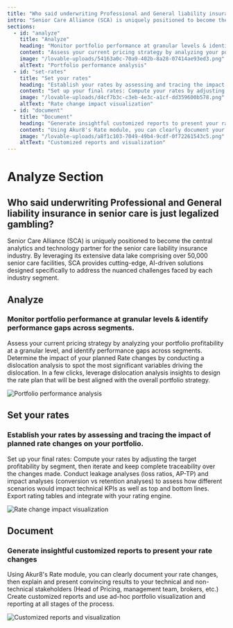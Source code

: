 ```yaml
---
title: "Who said underwriting Professional and General liability insurance in senior care is just legalized gambling?"
intro: "Senior Care Alliance (SCA) is uniquely positioned to become the central analytics and technology partner for the senior care liability insurance industry. By leveraging its extensive data lake comprising over 50,000 senior care facilities, SCA provides cutting-edge, AI-driven solutions designed specifically to address the nuanced challenges faced by each industry segment."
sections:
  - id: "analyze"
    title: "Analyze"
    heading: "Monitor portfolio performance at granular levels & identify performance gaps across segments."
    content: "Assess your current pricing strategy by analyzing your portfolio profitability at a granular level, and identify performance gaps across segments. Determine the impact of your planned Rate changes by conducting a dislocation analysis to spot the most significant variables driving the dislocation. In a few clicks, leverage dislocation analysis insights to design the rate plan that will be best aligned with the overall portfolio strategy."
    image: "/lovable-uploads/54163a0c-70a9-402b-8a28-07414ae93ed3.png"
    altText: "Portfolio performance analysis"
  - id: "set-rates"
    title: "Set your rates"
    heading: "Establish your rates by assessing and tracing the impact of planned rate changes on your portfolio."
    content: "Set up your final rates: Compute your rates by adjusting the target profitability by segment, then iterate and keep complete traceability over the changes made. Conduct leakage analyses (loss ratios, AP-TP) and impact analyses (conversion vs retention analyses) to assess how different scenarios would impact technical KPIs as well as top and bottom lines. Export rating tables and integrate with your rating engine."
    image: "/lovable-uploads/d4cf7b3c-c3eb-4e3c-a1cf-dd359600b578.png"
    altText: "Rate change impact visualization"
  - id: "document"
    title: "Document"
    heading: "Generate insightful customized reports to present your rate changes"
    content: "Using Akur8's Rate module, you can clearly document your rate changes, then explain and present convincing results to your technical and non-technical stakeholders (Head of Pricing, management team, brokers, etc.) Create customized reports and use ad-hoc portfolio visualization and reporting at all stages of the process."
    image: "/lovable-uploads/a8f1c103-7049-49b4-9cdf-0f72261543c5.png"
    altText: "Customized reports and visualization" 
---
```


# Analyze Section

## Who said underwriting Professional and General liability insurance in senior care is just legalized gambling?

Senior Care Alliance (SCA) is uniquely positioned to become the central analytics and technology partner for the senior care liability insurance industry. By leveraging its extensive data lake comprising over 50,000 senior care facilities, SCA provides cutting-edge, AI-driven solutions designed specifically to address the nuanced challenges faced by each industry segment.

## Analyze

### Monitor portfolio performance at granular levels & identify performance gaps across segments.

Assess your current pricing strategy by analyzing your portfolio profitability at a granular level, and identify performance gaps across segments. Determine the impact of your planned Rate changes by conducting a dislocation analysis to spot the most significant variables driving the dislocation. In a few clicks, leverage dislocation analysis insights to design the rate plan that will be best aligned with the overall portfolio strategy.

![Portfolio performance analysis](/lovable-uploads/54163a0c-70a9-402b-8a28-07414ae93ed3.png)

## Set your rates

### Establish your rates by assessing and tracing the impact of planned rate changes on your portfolio.

Set up your final rates: Compute your rates by adjusting the target profitability by segment, then iterate and keep complete traceability over the changes made. Conduct leakage analyses (loss ratios, AP-TP) and impact analyses (conversion vs retention analyses) to assess how different scenarios would impact technical KPIs as well as top and bottom lines. Export rating tables and integrate with your rating engine.

![Rate change impact visualization](/lovable-uploads/d4cf7b3c-c3eb-4e3c-a1cf-dd359600b578.png)

## Document

### Generate insightful customized reports to present your rate changes

Using Akur8's Rate module, you can clearly document your rate changes, then explain and present convincing results to your technical and non-technical stakeholders (Head of Pricing, management team, brokers, etc.) Create customized reports and use ad-hoc portfolio visualization and reporting at all stages of the process.

![Customized reports and visualization](/lovable-uploads/a8f1c103-7049-49b4-9cdf-0f72261543c5.png)
